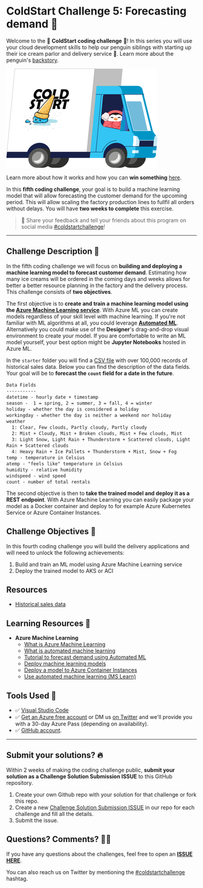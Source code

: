 # ColdStart Challenge 5: Forecasting demand 🔮

Welcome to the 🧊 **ColdStart coding challenge** 🧊! In this series you will use your cloud development skills to help our penguin siblings with starting up their ice cream parlor and delivery service 🍨. Learn more about the penguin's [backstory](../../BackStory.md).

![Cold Start Logo](../../assets/COLDSTART-TRUCK-400x300.png)

Learn more about how it works and how you can **win something** [here](../../README.md).

In this **fifth coding challenge**, your goal is to build a machine learning model that will allow forecasting the customer demand for the upcoming period. This will allow scaling the factory production lines to fullfil all orders without delays. You will have **two weeks to complete** this exercise.

> 📣 Share your feedback and tell your friends about this program on social media [\#coldstartchallenge](https://twitter.com/search?q=%23coldstartchallenge)!

---

## Challenge Description 🐧

In the fifth coding challenge we will focus on **building and deploying a machine learning model to forecast customer demand**. Estimating how many ice creams will be ordered in the coming days and weeks allows for better a better resource planning in the factory and the delivery process. This challenge consists of **two objectives**.

The first objective is to **create and train a machine learning model using the [Azure Machine Learning service](https://docs.microsoft.com/en-us/azure/machine-learning/overview-what-is-azure-ml?ocid=aid3027557)**. With Azure ML you can create models regardless of your skill level with machine learning. If you're not familiar with ML algorithms at all, you could leverage **[Automated ML](https://docs.microsoft.com/en-us/azure/machine-learning/concept-automated-ml?ocid=aid3027557)**. Alternatively you could make use of the **Designer**'s drag-and-drop visual environment to create your model. If you are comfortable to write an ML model yourself, your best option might be **Jupyter Notebooks** hosted in Azure ML.

In the `starter` folder you will find a [CSV file](./starter/data/coldstart-historical-sales.csv) with over 100,000 records of historical sales data. Below you can find the description of the data fields. Your goal will be to **forecast the `count` field for a date in the future**.

```
Data Fields
-----------
datetime - hourly date + timestamp  
season -  1 = spring, 2 = summer, 3 = fall, 4 = winter 
holiday - whether the day is considered a holiday
workingday - whether the day is neither a weekend nor holiday
weather
  1: Clear, Few clouds, Partly cloudy, Partly cloudy
  2: Mist + Cloudy, Mist + Broken clouds, Mist + Few clouds, Mist
  3: Light Snow, Light Rain + Thunderstorm + Scattered clouds, Light Rain + Scattered clouds
  4: Heavy Rain + Ice Pallets + Thunderstorm + Mist, Snow + Fog 
temp - temperature in Celsius
atemp - "feels like" temperature in Celsius
humidity - relative humidity
windspeed - wind speed
count - number of total rentals
```

The second objective is then to **take the trained model and deploy it as a REST endpoint**. With Azure Machine Learning you can easily package your model as a Docker container and deploy to for example Azure Kubernetes Service or Azure Container Instances.

## Challenge Objectives 🥇

In this fourth coding challenge you will build the delivery applications and will need to unlock the following achievements:

1. Build and train an ML model using Azure Machine Learning service
2. Deploy the trained model to AKS or ACI

## Resources

- [Historical sales data](./starter/data/coldstart-historical-sales.csv)

## Learning Resources 📖

- **Azure Machine Learning**
  - [What is Azure Machine Learning](https://docs.microsoft.com/en-us/azure/machine-learning/overview-what-is-azure-ml?ocid=aid3027557)
  - [What is automated machine learning](https://docs.microsoft.com/en-us/azure/machine-learning/concept-automated-ml?ocid=aid3027557)
  - [Tutorial to forecast demand using Automated ML](https://docs.microsoft.com/en-us/azure/machine-learning/tutorial-automated-ml-forecast?ocid=aid3027557)
  - [Deploy machine learning models](https://docs.microsoft.com/en-us/azure/machine-learning/how-to-deploy-and-where?tabs=azcli&ocid=aid3027557)
  - [Deploy a model to Azure Container Instances](https://docs.microsoft.com/en-us/azure/machine-learning/how-to-deploy-azure-container-instance?ocid=aid3027557)
  - [Use automated machine learning (MS Learn)](https://docs.microsoft.com/en-us/learn/modules/use-automated-machine-learning/?ocid=aid3027557)

## Tools Used 🚀

- ✅ [Visual Studio Code](https://code.visualstudio.com?ocid=aid3027557)
- ✅ [Get an Azure free account](https://azure.microsoft.com/en-us/free/?ocid=aid3027557) or DM us [on Twitter](https://twitter.com/msdev_be) and we'll provide you with a 30-day Azure Pass (depending on availability).
- ✅ [GitHub account](https://github.com/).

---

## Submit your solutions? 🔥

Within 2 weeks of making the coding challenge public, **submit your solution as a Challenge Solution Submission ISSUE** to this GitHub repository.

 1. Create your own Github repo with your solution for that challenge or fork this repo.
 2. Create a new [Challenge Solution Submission ISSUE](https://github.com/ColdStart-Challenge/ColdStart-Challenge-2021/issues/new/choose) in our repo for each challenge and fill all the details.
 3. Submit the issue.


## Questions? Comments? 🙋‍♀️

If you have any questions about the challenges, feel free to open an **[ISSUE HERE](https://github.com/ColdStart-Challenge/ColdStart-Challenge-2021/issues/new/choose)**.

You can also reach us on Twitter by mentioning the [\#coldstartchallenge](https://twitter.com/search?q=%23coldstartchallenge) hashtag.
